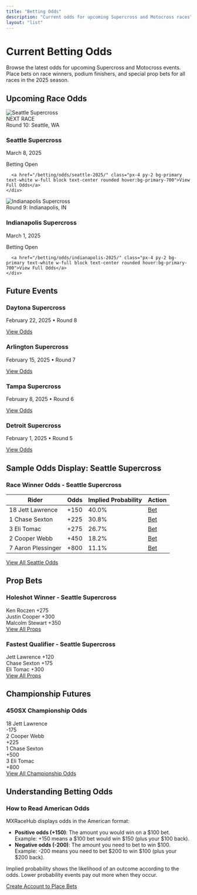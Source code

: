 ```yaml
---
title: "Betting Odds"
description: "Current odds for upcoming Supercross and Motocross races"
layout: "list"
---
```


# Current Betting Odds

Browse the latest odds for upcoming Supercross and Motocross events. Place bets on race winners, podium finishers, and special prop bets for all races in the 2025 season.

## Upcoming Race Odds

<div class="grid grid-cols-1 md:grid-cols-2 gap-6 my-8">
  <div class="race-card bg-neutral-100 dark:bg-neutral-800 rounded-lg overflow-hidden shadow-lg">
    <div class="relative">
      <img src="/img/sample/default-track.svg" alt="Seattle Supercross" class="w-full h-48 object-cover">
      <div class="absolute top-0 right-0 bg-primary text-white text-xs font-bold px-2 py-1 m-2 rounded">NEXT RACE</div>
      <div class="absolute bottom-0 left-0 right-0 bg-gradient-to-t from-black/80 to-transparent p-4">
        <span class="text-white font-bold">Round 10: Seattle, WA</span>
      </div>
    </div>
    <div class="p-5">
      <div class="flex justify-between items-center mb-4">
        <div>
          <h3 class="text-xl font-bold">Seattle Supercross</h3>
          <p class="text-neutral-600 dark:text-neutral-400">March 8, 2025</p>
        </div>
        <div class="bg-primary/10 text-primary px-3 py-1 rounded-full text-sm font-semibold">
          Betting Open
        </div>
      </div>
      
      <a href="/betting/odds/seattle-2025/" class="px-4 py-2 bg-primary text-white w-full block text-center rounded hover:bg-primary-700">View Full Odds</a>
    </div>
  </div>
  
  <div class="race-card bg-neutral-100 dark:bg-neutral-800 rounded-lg overflow-hidden shadow-lg">
    <div class="relative">
      <img src="/img/sample/default-track.svg" alt="Indianapolis Supercross" class="w-full h-48 object-cover">
      <div class="absolute bottom-0 left-0 right-0 bg-gradient-to-t from-black/80 to-transparent p-4">
        <span class="text-white font-bold">Round 9: Indianapolis, IN</span>
      </div>
    </div>
    <div class="p-5">
      <div class="flex justify-between items-center mb-4">
        <div>
          <h3 class="text-xl font-bold">Indianapolis Supercross</h3>
          <p class="text-neutral-600 dark:text-neutral-400">March 1, 2025</p>
        </div>
        <div class="bg-primary/10 text-primary px-3 py-1 rounded-full text-sm font-semibold">
          Betting Open
        </div>
      </div>
      
      <a href="/betting/odds/indianapolis-2025/" class="px-4 py-2 bg-primary text-white w-full block text-center rounded hover:bg-primary-700">View Full Odds</a>
    </div>
  </div>
</div>

## Future Events

<div class="space-y-4 my-8">
  <div class="bg-neutral-100 dark:bg-neutral-800 rounded-lg overflow-hidden">
    <div class="p-4 border-b border-neutral-200 dark:border-neutral-700">
      <div class="flex justify-between items-center">
        <div>
          <h3 class="font-bold">Daytona Supercross</h3>
          <p class="text-sm text-neutral-600 dark:text-neutral-400">February 22, 2025 • Round 8</p>
        </div>
        <a href="/betting/odds/daytona-2025/" class="text-primary hover:underline text-sm">View Odds</a>
      </div>
    </div>
  </div>
  
  <div class="bg-neutral-100 dark:bg-neutral-800 rounded-lg overflow-hidden">
    <div class="p-4 border-b border-neutral-200 dark:border-neutral-700">
      <div class="flex justify-between items-center">
        <div>
          <h3 class="font-bold">Arlington Supercross</h3>
          <p class="text-sm text-neutral-600 dark:text-neutral-400">February 15, 2025 • Round 7</p>
        </div>
        <a href="/betting/odds/arlington-2025/" class="text-primary hover:underline text-sm">View Odds</a>
      </div>
    </div>
  </div>
  
  <div class="bg-neutral-100 dark:bg-neutral-800 rounded-lg overflow-hidden">
    <div class="p-4 border-b border-neutral-200 dark:border-neutral-700">
      <div class="flex justify-between items-center">
        <div>
          <h3 class="font-bold">Tampa Supercross</h3>
          <p class="text-sm text-neutral-600 dark:text-neutral-400">February 8, 2025 • Round 6</p>
        </div>
        <a href="/betting/odds/tampa-2025/" class="text-primary hover:underline text-sm">View Odds</a>
      </div>
    </div>
  </div>
  
  <div class="bg-neutral-100 dark:bg-neutral-800 rounded-lg overflow-hidden">
    <div class="p-4 border-b border-neutral-200 dark:border-neutral-700">
      <div class="flex justify-between items-center">
        <div>
          <h3 class="font-bold">Detroit Supercross</h3>
          <p class="text-sm text-neutral-600 dark:text-neutral-400">February 1, 2025 • Round 5</p>
        </div>
        <a href="/betting/odds/detroit-2025/" class="text-primary hover:underline text-sm">View Odds</a>
      </div>
    </div>
  </div>
</div>

## Sample Odds Display: Seattle Supercross

<div class="bg-neutral-100 dark:bg-neutral-800 rounded-lg p-6 my-8">
  <h3 class="text-xl font-bold mb-4">Race Winner Odds - Seattle Supercross</h3>
  
  <div class="overflow-x-auto mb-6">
    <table class="min-w-full bg-white dark:bg-neutral-900 border border-neutral-200 dark:border-neutral-700">
      <thead>
        <tr>
          <th class="px-4 py-3 bg-neutral-100 dark:bg-neutral-700 text-left text-xs font-semibold text-neutral-700 dark:text-neutral-200 uppercase tracking-wider">Rider</th>
          <th class="px-4 py-3 bg-neutral-100 dark:bg-neutral-700 text-left text-xs font-semibold text-neutral-700 dark:text-neutral-200 uppercase tracking-wider">Odds</th>
          <th class="px-4 py-3 bg-neutral-100 dark:bg-neutral-700 text-left text-xs font-semibold text-neutral-700 dark:text-neutral-200 uppercase tracking-wider">Implied Probability</th>
          <th class="px-4 py-3 bg-neutral-100 dark:bg-neutral-700 text-left text-xs font-semibold text-neutral-700 dark:text-neutral-200 uppercase tracking-wider">Action</th>
        </tr>
      </thead>
      <tbody class="divide-y divide-neutral-200 dark:divide-neutral-700">
        <tr>
          <td class="px-4 py-3 text-sm">
            <div class="flex items-center">
              <span class="inline-block w-6 h-6 bg-neutral-800 text-white rounded-full mr-2 flex items-center justify-center text-xs font-bold">18</span>
              <span class="font-medium">Jett Lawrence</span>
            </div>
          </td>
          <td class="px-4 py-3 text-sm font-bold">+150</td>
          <td class="px-4 py-3 text-sm">40.0%</td>
          <td class="px-4 py-3 text-sm">
            <a href="/betting/place-bet/seattle-2025/jett-lawrence/" class="px-3 py-1 bg-primary text-white text-xs rounded hover:bg-primary-700">Bet</a>
          </td>
        </tr>
        <tr class="bg-neutral-50 dark:bg-neutral-800">
          <td class="px-4 py-3 text-sm">
            <div class="flex items-center">
              <span class="inline-block w-6 h-6 bg-neutral-800 text-white rounded-full mr-2 flex items-center justify-center text-xs font-bold">1</span>
              <span class="font-medium">Chase Sexton</span>
            </div>
          </td>
          <td class="px-4 py-3 text-sm font-bold">+225</td>
          <td class="px-4 py-3 text-sm">30.8%</td>
          <td class="px-4 py-3 text-sm">
            <a href="/betting/place-bet/seattle-2025/chase-sexton/" class="px-3 py-1 bg-primary text-white text-xs rounded hover:bg-primary-700">Bet</a>
          </td>
        </tr>
        <tr>
          <td class="px-4 py-3 text-sm">
            <div class="flex items-center">
              <span class="inline-block w-6 h-6 bg-neutral-800 text-white rounded-full mr-2 flex items-center justify-center text-xs font-bold">3</span>
              <span class="font-medium">Eli Tomac</span>
            </div>
          </td>
          <td class="px-4 py-3 text-sm font-bold">+275</td>
          <td class="px-4 py-3 text-sm">26.7%</td>
          <td class="px-4 py-3 text-sm">
            <a href="/betting/place-bet/seattle-2025/eli-tomac/" class="px-3 py-1 bg-primary text-white text-xs rounded hover:bg-primary-700">Bet</a>
          </td>
        </tr>
        <tr class="bg-neutral-50 dark:bg-neutral-800">
          <td class="px-4 py-3 text-sm">
            <div class="flex items-center">
              <span class="inline-block w-6 h-6 bg-neutral-800 text-white rounded-full mr-2 flex items-center justify-center text-xs font-bold">2</span>
              <span class="font-medium">Cooper Webb</span>
            </div>
          </td>
          <td class="px-4 py-3 text-sm font-bold">+450</td>
          <td class="px-4 py-3 text-sm">18.2%</td>
          <td class="px-4 py-3 text-sm">
            <a href="/betting/place-bet/seattle-2025/cooper-webb/" class="px-3 py-1 bg-primary text-white text-xs rounded hover:bg-primary-700">Bet</a>
          </td>
        </tr>
        <tr>
          <td class="px-4 py-3 text-sm">
            <div class="flex items-center">
              <span class="inline-block w-6 h-6 bg-neutral-800 text-white rounded-full mr-2 flex items-center justify-center text-xs font-bold">7</span>
              <span class="font-medium">Aaron Plessinger</span>
            </div>
          </td>
          <td class="px-4 py-3 text-sm font-bold">+800</td>
          <td class="px-4 py-3 text-sm">11.1%</td>
          <td class="px-4 py-3 text-sm">
            <a href="/betting/place-bet/seattle-2025/aaron-plessinger/" class="px-3 py-1 bg-primary text-white text-xs rounded hover:bg-primary-700">Bet</a>
          </td>
        </tr>
      </tbody>
    </table>
  </div>
  
  <div class="text-center">
    <a href="/betting/odds/seattle-2025" class="px-6 py-2 bg-primary text-white rounded hover:bg-primary-700">View All Seattle Odds</a>
  </div>
</div>

## Prop Bets

<div class="space-y-4 my-8">
  <div class="bg-neutral-100 dark:bg-neutral-800 rounded-lg overflow-hidden">
    <div class="p-4">
      <h3 class="font-bold mb-2">Holeshot Winner - Seattle Supercross</h3>
      <div class="space-y-2 mb-4">
        <div class="flex justify-between items-center p-2 bg-neutral-200 dark:bg-neutral-700 rounded">
          <span>Ken Roczen</span>
          <span class="font-bold">+275</span>
        </div>
        <div class="flex justify-between items-center p-2 bg-neutral-200 dark:bg-neutral-700 rounded">
          <span>Justin Cooper</span>
          <span class="font-bold">+300</span>
        </div>
        <div class="flex justify-between items-center p-2 bg-neutral-200 dark:bg-neutral-700 rounded">
          <span>Malcolm Stewart</span>
          <span class="font-bold">+350</span>
        </div>
      </div>
      <a href="/betting/props/seattle-2025/" class="text-primary hover:underline text-sm">View All Props</a>
    </div>
  </div>
  
  <div class="bg-neutral-100 dark:bg-neutral-800 rounded-lg overflow-hidden">
    <div class="p-4">
      <h3 class="font-bold mb-2">Fastest Qualifier - Seattle Supercross</h3>
      <div class="space-y-2 mb-4">
        <div class="flex justify-between items-center p-2 bg-neutral-200 dark:bg-neutral-700 rounded">
          <span>Jett Lawrence</span>
          <span class="font-bold">+120</span>
        </div>
        <div class="flex justify-between items-center p-2 bg-neutral-200 dark:bg-neutral-700 rounded">
          <span>Chase Sexton</span>
          <span class="font-bold">+175</span>
        </div>
        <div class="flex justify-between items-center p-2 bg-neutral-200 dark:bg-neutral-700 rounded">
          <span>Eli Tomac</span>
          <span class="font-bold">+300</span>
        </div>
      </div>
      <a href="/betting/props/seattle-2025/" class="text-primary hover:underline text-sm">View All Props</a>
    </div>
  </div>
</div>

## Championship Futures

<div class="bg-neutral-100 dark:bg-neutral-800 rounded-lg p-6 my-8">
  <h3 class="text-xl font-bold mb-4">450SX Championship Odds</h3>
  
  <div class="space-y-3 mb-6">
    <div class="flex justify-between items-center p-3 bg-neutral-200 dark:bg-neutral-700 rounded">
      <div class="flex items-center">
        <span class="inline-block w-6 h-6 bg-neutral-800 text-white rounded-full mr-2 flex items-center justify-center text-xs font-bold">18</span>
        <span class="font-medium">Jett Lawrence</span>
      </div>
      <span class="font-bold">-175</span>
    </div>
    <div class="flex justify-between items-center p-3 bg-neutral-200 dark:bg-neutral-700 rounded">
      <div class="flex items-center">
        <span class="inline-block w-6 h-6 bg-neutral-800 text-white rounded-full mr-2 flex items-center justify-center text-xs font-bold">2</span>
        <span class="font-medium">Cooper Webb</span>
      </div>
      <span class="font-bold">+225</span>
    </div>
    <div class="flex justify-between items-center p-3 bg-neutral-200 dark:bg-neutral-700 rounded">
      <div class="flex items-center">
        <span class="inline-block w-6 h-6 bg-neutral-800 text-white rounded-full mr-2 flex items-center justify-center text-xs font-bold">1</span>
        <span class="font-medium">Chase Sexton</span>
      </div>
      <span class="font-bold">+500</span>
    </div>
    <div class="flex justify-between items-center p-3 bg-neutral-200 dark:bg-neutral-700 rounded">
      <div class="flex items-center">
        <span class="inline-block w-6 h-6 bg-neutral-800 text-white rounded-full mr-2 flex items-center justify-center text-xs font-bold">3</span>
        <span class="font-medium">Eli Tomac</span>
      </div>
      <span class="font-bold">+800</span>
    </div>
  </div>
  
  <div class="text-center">
    <a href="/betting/championship/" class="px-6 py-2 bg-primary text-white rounded hover:bg-primary-700">View All Championship Odds</a>
  </div>
</div>

## Understanding Betting Odds

<div class="bg-neutral-200 dark:bg-neutral-700 p-5 rounded-lg my-6">
  <h3 class="text-lg font-bold mb-3">How to Read American Odds</h3>
  
  <p class="mb-3">MXRaceHub displays odds in the American format:</p>
  
  <ul class="list-disc list-inside space-y-2 mb-4">
    <li><strong>Positive odds (+150)</strong>: The amount you would win on a $100 bet. Example: +150 means a $100 bet would win $150 (plus your $100 back).</li>
    <li><strong>Negative odds (-200)</strong>: The amount you need to bet to win $100. Example: -200 means you need to bet $200 to win $100 (plus your $200 back).</li>
  </ul>
  
  <p>Implied probability shows the likelihood of an outcome according to the odds. Lower probability events pay out more when they occur.</p>
</div>

<div class="text-center my-8">
  <a href="/account/register/" class="inline-block px-6 py-3 bg-primary text-white rounded-lg hover:bg-primary-700 font-medium">Create Account to Place Bets</a>
</div>